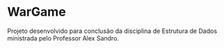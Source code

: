 # WarGame
Projeto desenvolvido para conclusão da disciplina de Estrutura de Dados ministrada pelo Professor Alex Sandro.
